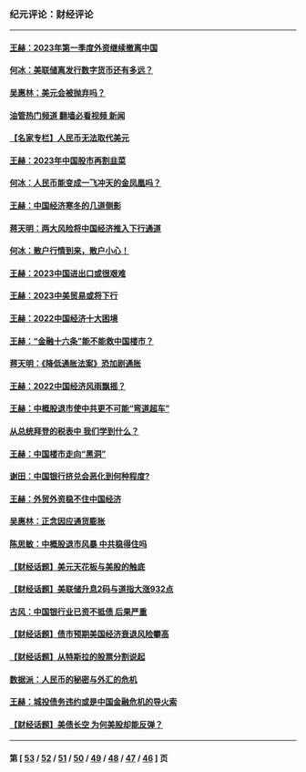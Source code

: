 ### 纪元评论：财经评论
---
#### [王赫：2023年第一季度外资继续撤离中国](../../pages/nsc1026/n13988870.md?06070330) 
#### [何冰：美联储离发行数字货币还有多远？](../../pages/nsc1026/n13986109.md?06070330) 
#### [吴惠林：美元会被抛弃吗？](../../pages/nsc1026/n13984087.md?06070330) 
#### [油管热门频道 翻墙必看视频 新闻](ok?06070330)
#### [【名家专栏】人民币无法取代美元](../../pages/nsc1026/n13974270.md?06070330) 
#### [王赫：2023年中国股市再割韭菜](../../pages/nsc1026/n13965334.md?06070330) 
#### [何冰：人民币能变成一飞冲天的金凤凰吗？](../../pages/nsc1026/n13964999.md?06070330) 
#### [王赫：中国经济寒冬的几道侧影](../../pages/nsc1026/n13932953.md?06070330) 
#### [蒋天明：两大风险将中国经济推入下行通道](../../pages/nsc1026/n13929820.md?06070330) 
#### [何冰：散户行情到来，散户小心！](../../pages/nsc1026/n13928308.md?06070330) 
#### [王赫：2023中国进出口或很艰难](../../pages/nsc1026/n13911515.md?06070330) 
#### [王赫：2023中美贸易或将下行](../../pages/nsc1026/n13899005.md?06070330) 
#### [王赫：2022中国经济十大困境](../../pages/nsc1026/n13883766.md?06070330) 
#### [王赫：“金融十六条”能不能救中国楼市？](../../pages/nsc1026/n13868431.md?06070330) 
#### [蒋天明：《降低通胀法案》恐加剧通胀](../../pages/nsc1026/n13806996.md?06070330) 
#### [王赫：2022中国经济风雨飘摇？](../../pages/nsc1026/n13803207.md?06070330) 
#### [王赫：中概股退市使中共更不可能“弯道超车”](../../pages/nsc1026/n13802858.md?06070330) 
#### [从总统拜登的税表中 我们学到什么？](../../pages/nsc1026/n13773081.md?06070330) 
#### [王赫：中国楼市走向“黑洞”](../../pages/nsc1026/n13770647.md?06070330) 
#### [谢田：中国银行挤兑会恶化到何种程度?](../../pages/nsc1026/n13766965.md?06070330) 
#### [王赫：外贸外资稳不住中国经济](../../pages/nsc1026/n13753933.md?06070330) 
#### [吴惠林：正念因应通货膨胀](../../pages/nsc1026/n13750350.md?06070330) 
#### [陈思敏：中概股退市风暴 中共稳得住吗](../../pages/nsc1026/n13738978.md?06070330) 
#### [【财经话题】美元天花板与美股的触底](../../pages/nsc1026/n13736495.md?06070330) 
#### [【财经话题】美联储升息2码与道指大涨932点](../../pages/nsc1026/n13727377.md?06070330) 
#### [古风：中国银行业已资不抵债 后果严重](../../pages/nsc1026/n13726111.md?06070330) 
#### [【财经话题】债市预期美国经济衰退风险攀高](../../pages/nsc1026/n13698043.md?06070330) 
#### [【财经话题】从特斯拉的股票分割说起](../../pages/nsc1026/n13679733.md?06070330) 
#### [数据派：人民币的秘密与外汇的危机](../../pages/nsc1026/n13667092.md?06070330) 
#### [王赫：城投债务违约或是中国金融危机的导火索](../../pages/nsc1026/n13665322.md?06070330) 
#### [【财经话题】美债长空 为何美股却能反弹？](../../pages/nsc1026/n13665895.md?06070330) 

---
#### 第 [ [53](./53.md?06070330) / [52](./52.md?06070330) / [51](./51.md?06070330) / [50](./50.md?06070330) / [49](./49.md?06070330) / [48](./48.md?06070330) / [47](./47.md?06070330) / [46](./46.md?06070330) ] 页
